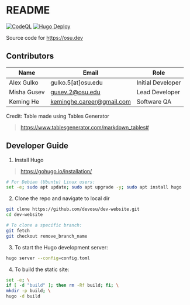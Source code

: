 # README
[![CodeQL](https://github.com/KemingHe/contrib-dev-website/actions/workflows/codeql.yml/badge.svg?branch=staging)](https://github.com/devosu/dev-website/actions/workflows/codeql.yml)
[![Hugo Deploy](https://github.com/KemingHe/contrib-dev-website/actions/workflows/deploy.yml/badge.svg?branch=staging)](https://github.com/devosu/dev-website/actions/workflows/deploy.yml)

Source code for https://osu.dev

## Contributors

| Name        | Email                     | Role              |
|-------------|---------------------------|-------------------|
| Alex Gulko  | gulko.5[at]osu.edu        | Initial Developer |
| Misha Gusev | gusev.2@osu.edu           | Lead Developer    |
| Keming He   | keminghe.career@gmail.com | Software QA       |

Credit: Table made using Tables Generator

> https://www.tablesgenerator.com/markdown_tables#

## Developer Guide

1. Install Hugo

> https://gohugo.io/installation/

```sh
# For Debian (Ubuntu) Linux users:
set -e; sudo apt update; sudo apt upgrade -y; sudo apt install hugo
```

2. Clone the repo and navigate to local dir

```sh
git clone https://github.com/devosu/dev-website.git
cd dev-website

# To clone a specific branch:
git fetch
git checkout remove_branch_name
```

3. To start the Hugo development server:

```sh
hugo server --config=config.toml
```

4. To build the static site:

```sh
set -e; \
if [ -d "build" ]; then rm -Rf build; fi; \
mkdir -p build; \
hugo -d build
```
